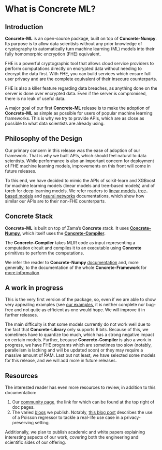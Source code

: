 # What is **Concrete ML**?

## Introduction

**Concrete-ML** is an open-source package, built on top of **Concrete-Numpy**. Its purpose is to allow data scientists without any prior knowledge of cryptography to automatically turn machine learning (ML) models into their fully homomorphic encryption (FHE) equivalent.

FHE is a powerful cryptographic tool that allows cloud service providers to perform computations directly on encrypted data without needing to decrypt the data first. With FHE, you can build services which ensure full user privacy and are the complete equivalent of their insecure counterparts.

FHE is also a killer feature regarding data breaches, as anything done on the server is done over encrypted data. Even if the server is compromised, there is no leak of useful data.

A major goal of our first **Concrete-ML** release is to make the adoption of **Concrete-ML** as simple as possible for users of popular machine learning frameworks. This is why we try to provide APIs, which are as close as possible to what data scientists are already using.

## Philosophy of the Design

Our primary concern in this release was the ease of adoption of our framework. That is why we built APIs, which should feel natural to data scientists. While performance is also an important concern for deployment of FHE machine learning models, improvements on this front will come in future releases.

To this end, we have decided to mimic the APIs of scikit-learn and XGBoost for machine learning models (linear models and tree-based models) and of torch for deep learning models. We refer readers to [linear models](linear.md), [tree-based models](tree.md) and [neural networks](quantized_neural_networks.md) documentations, which show how similar our APIs are to their non-FHE counterparts.

## Concrete Stack

**Concrete-ML** is built on top of Zama’s **Concrete** stack. It uses [**Concrete-Numpy**](https://github.com/zama-ai/concrete-numpy), which itself uses the [**Concrete-Compiler**](https://pypi.org/project/concrete-compiler/).

The **Concrete-Compiler** takes MLIR code as input representing a computation circuit and compiles it to an executable using **Concrete** primitives to perform the computations.

We refer the reader to **Concrete-Numpy** [documentation](https://docs.zama.ai/concrete-numpy/stable/) and, more generally, to the documentation of the whole **Concrete-Framework** for [more information](https://docs.zama.ai).

## A work in progress

This is the very first version of the package, so, even if we are able to show very appealing examples (see [our examples](advanced_examples/index.rst), it is neither complete nor bug-free and not quite as efficient as one would hope. We will improve it in further releases.

The main difficulty is that some models currently do not work well due to the fact that **Concrete-Library** only supports 8 bits. Because of this, we sometimes have to quantize too much, which has a strong negative impact on certain models. Further, because **Concrete-Compiler** is also a work in progress, we have FHE programs which are sometimes too slow (notably, parallelism is lacking and will be updated soon) or they may require a massive amount of RAM. Last but not least, we have selected some models for this release, and we will add more in future releases.

## Resources

The interested reader has even more resources to review, in addition to this documentation:

1. Our [community page](https://community.zama.ai/c/concrete-ml), the link for which can be found at the top right of doc pages.
1. The varied [blogs](https://www.zama.ai/blog) we publish. Notably, [this blog post](https://www.zama.ai/post/quantization-of-neural-networks-for-fully-homomorphic-encryption) describes the use of a Poisson regressor to tackle a real-life use case in a privacy-preserving setting.

Additionally, we plan to publish academic and white papers explaining interesting aspects of our work, covering both the engineering and scientific sides of our offering.
